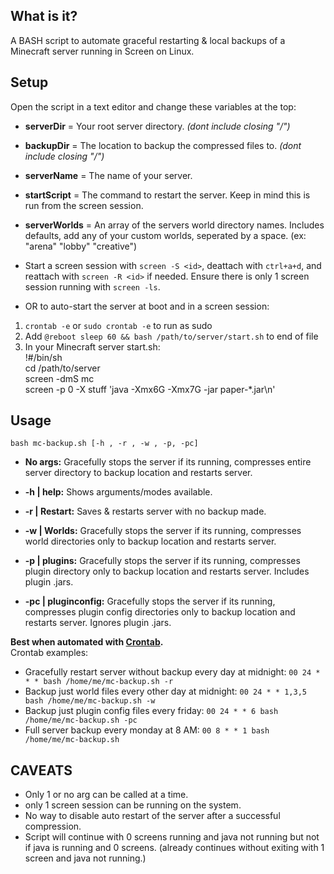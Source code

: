 ## What is it?
A BASH script to automate graceful restarting & local backups of a Minecraft server running in Screen on Linux.

## Setup   
Open the script in a text editor and change these variables at the top:  

- **serverDir** = Your root server directory. *(dont include closing "/")*  

- **backupDir** = The location to backup the compressed files to. *(dont include closing "/")*   

- **serverName** = The name of your server.  

- **startScript** = The command to restart the server. Keep in mind this is run from the screen session.  

- **serverWorlds** = An array of the servers world directory names. Includes defaults, add any of your custom worlds, seperated by a space. (ex: "arena" "lobby" "creative")  

- Start a screen session with ``screen -S <id>``, deattach with ``ctrl+a+d``, and reattach with ``screen -R <id>`` if needed. Ensure there is only 1 screen session running with ``screen -ls``. 

- OR to auto-start the server at boot and in a screen session:
1. `crontab -e` or `sudo crontab -e` to run as sudo
2. Add `@reboot sleep 60 && bash /path/to/server/start.sh` to end of file
3. In your Minecraft server start.sh:  
!#/bin/sh  
cd /path/to/server  
screen -dmS mc  
screen -p 0 -X stuff 'java -Xmx6G -Xmx7G -jar paper-*.jar\n'  
  
## Usage  

``bash mc-backup.sh [-h , -r , -w , -p, -pc] ``

- **No args:** Gracefully stops the server if its running, compresses entire server directory to backup location and restarts server.  

- **-h | help:** Shows arguments/modes available.   

- **-r | Restart:** Saves & restarts server with no backup made.  

- **-w | Worlds:** Gracefully stops the server if its running, compresses world directories only to backup location and restarts server.   
- **-p | plugins:** Gracefully stops the server if its running, compresses plugin directory only to backup location and restarts server. Includes plugin .jars. 

- **-pc | pluginconfig:** Gracefully stops the server if its running, compresses plugin config directories only to backup location and restarts server. Ignores plugin .jars.  

**Best when automated with [Crontab](https://www.thegeekstuff.com/2009/06/15-practical-crontab-examples/).**  
Crontab examples:
- Gracefully restart server without backup every day at midnight: ```00 24 * * * bash /home/me/mc-backup.sh -r```
- Backup just world files every other day at midnight: ```00 24 * * 1,3,5 bash /home/me/mc-backup.sh -w```
- Backup just plugin config files every friday: ```00 24 * * 6 bash /home/me/mc-backup.sh -pc```
- Full server backup every monday at 8 AM: ```00 8 * * 1 bash /home/me/mc-backup.sh```

## CAVEATS
- Only 1 or no arg can be called at a time.
- only 1 screen session can be running on the system.
- No way to disable auto restart of the server after a successful compression. 
- Script will continue with 0 screens running and java not running but not if java is running and 0 screens. (already continues without exiting with 1 screen and java not running.) 
